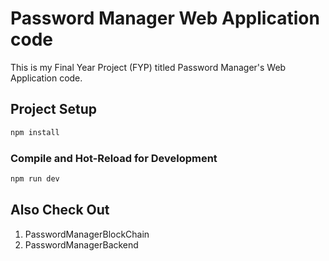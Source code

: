 # Password Manager Web Application code

This is my Final Year Project (FYP) titled Password Manager's Web Application code.

## Project Setup

```sh
npm install
```

### Compile and Hot-Reload for Development

```sh
npm run dev
```

## Also Check Out
1. PasswordManagerBlockChain
2. PasswordManagerBackend

